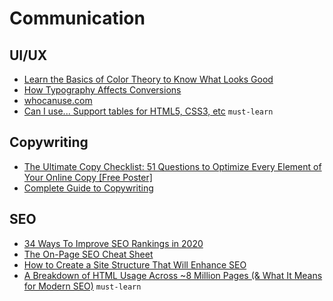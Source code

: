 # Communication

## UI/UX

 - [Learn the Basics of Color Theory to Know What Looks Good](https://lifehacker.com/learn-the-basics-of-color-theory-to-know-what-looks-goo-1608972072)
 - [How Typography Affects Conversions](https://neilpatel.com/blog/how-typography-affects-conversions/)
 - [whocanuse.com](https://whocanuse.com/)
 - [Can I use... Support tables for HTML5, CSS3, etc](https://caniuse.com/) `must-learn`

## Copywriting

 - [The Ultimate Copy Checklist: 51 Questions to Optimize Every Element of Your Online Copy [Free Poster]](http://www.copyblogger.com/optimize-online-copy/)
 - [Complete Guide to Copywriting](https://www.quicksprout.com/complete-guide-to-copywriting/)

## SEO

 - [34 Ways To Improve SEO Rankings in 2020](https://www.quicksprout.com/ways-to-improve-seo-ranking/)
 - [The On-Page SEO Cheat Sheet](https://neilpatel.com/2015/07/07/the-on-page-seo-cheat-sheet/)
 - [How to Create a Site Structure That Will Enhance SEO](https://neilpatel.com/blog/site-structure-enhance-seo/)
 - [A Breakdown of HTML Usage Across ~8 Million Pages (& What It Means for Modern SEO)](https://moz.com/blog/a-breakdown-of-html-usage-across-8-million-pages) `must-learn`
